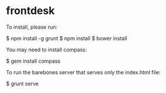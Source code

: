 frontdesk
=========

To install, please run:

$ npm install -g grunt
$ npm install
$ bower install

You may need to install compass:

$ gem install compass

To run the barebones server that serves only the index.html file:

$ grunt serve

